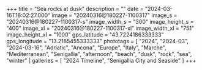 +++
title = "Sea rocks at dusk"
description = ""
date = "2024-03-16T18:02:27.000"
image = "20240316@180227-1100317"
image_s = "20240316@180227-1100317-s"
image_width_s = "300"
image_height_s = "400"
image_xl = "20240316@180227-1100317-xl"
image_width_xl = "751"
image_height_xl = "1000"
gps_latitude = "43.7224186333333"
gps_longitude = "13.2185455333333"
phototags = [ "2024", "2024-03", "2024-03-16", "Adriatic", "Ancona", "Europe", "Italy", "Marche", "Mediterranean", "Senigallia", "afternoon", "beach", "dusk", "rock", "sea", "winter" ]
galleries = [ "2024 Timeline", "Senigallia City and Seaside" ]
+++
